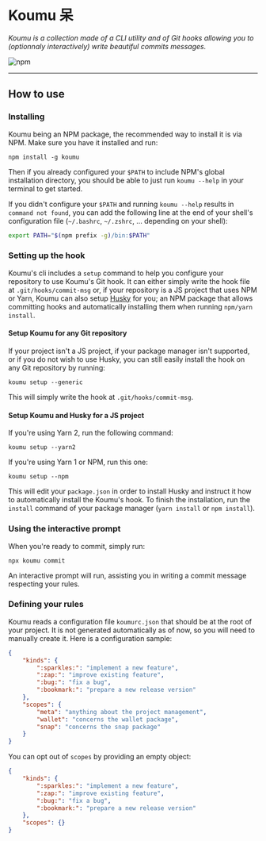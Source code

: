 # Koumu 呆

*Koumu is a collection made of a CLI utility and of Git hooks allowing you to (optionnaly
interactively) write beautiful commits messages.*

![npm](https://img.shields.io/npm/v/koumu?style=flat-square)

---

## How to use

### Installing

Koumu being an NPM package, the recommended way to install it is via NPM. Make sure you have it
installed and run:

```
npm install -g koumu
```

Then if you already configured your `$PATH` to include NPM's global installation directory, you
should be able to just run `koumu --help` in your terminal to get started.

If you didn't configure your `$PATH` and running `koumu --help` results in `command not found`,
you can add the following line at the end of your shell's configuration file (`~/.bashrc`,
`~/.zshrc`, ... depending on your shell):

```bash
export PATH="$(npm prefix -g)/bin:$PATH"
```

### Setting up the hook

Koumu's cli includes a `setup` command to help you configure your repository to use Koumu's Git
hook. It can either simply write the hook file at `.git/hooks/commit-msg` or, if your repository is
a JS project that uses NPM or Yarn, Koumu can also setup [Husky](https://github.com/typicode/husky)
for you; an NPM package that allows committing hooks and automatically installing them when running
`npm/yarn install`.

#### Setup Koumu for any Git repository

If your project isn't a JS project, if your package manager isn't supported, or if you do not wish
to use Husky, you can still easily install the hook on any Git repository by running:

```
koumu setup --generic
```

This will simply write the hook at `.git/hooks/commit-msg`.

#### Setup Koumu and Husky for a JS project

If you're using Yarn 2, run the following command:

```
koumu setup --yarn2
```

If you're using Yarn 1 or NPM, run this one:

```
koumu setup --npm
```

This will edit your `package.json` in order to install Husky and instruct it how to automatically
install the Koumu's hook. To finish the installation, run the `install` command of your package
manager (`yarn install` or `npm install`).

### Using the interactive prompt

When you're ready to commit, simply run:

```
npx koumu commit
```

An interactive prompt will run, assisting you in writing a commit message respecting your rules.

### Defining your rules

Koumu reads a configuration file `koumurc.json` that should be at the root of your project. It is
not generated automatically as of now, so you will need to manually create it. Here is a
configuration sample:

```json
{
    "kinds": {
        ":sparkles:": "implement a new feature",
        ":zap:": "improve existing feature",
        ":bug:": "fix a bug",
        ":bookmark:": "prepare a new release version"
    },
    "scopes": {
        "meta": "anything about the project management",
        "wallet": "concerns the wallet package",
        "snap": "concerns the snap package"
    }
}
```

You can opt out of `scopes` by providing an empty object:

```json
{
    "kinds": {
        ":sparkles:": "implement a new feature",
        ":zap:": "improve existing feature",
        ":bug:": "fix a bug",
        ":bookmark:": "prepare a new release version"
    },
    "scopes": {}
}
```
